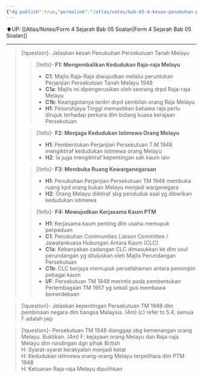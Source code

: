 ```yaml
---
{"dg-publish":true,"permalink":"/atlas/notes/bab-05-4-kesan-penubuhan-persekutuan-tanah-melayu-1948/"}
---
```


⬆️UP: [[Atlas/Notes/Form 4 Sejarah Bab 05 Soalan\|Form 4 Sejarah Bab 05 Soalan]]

---


> [!question]- Jelaskan kesan Penubuhan Persekutuan Tanah Melayu
> > [!info]-  **F1: Mengembalikan Kedudukan Raja-raja Melayu** 
> > - **C1**: Majlis Raja-Raja  diwujudkan melalui peruntukan Perjanjian Persekutuan Tanah Melayu 1948  
> > - **C1a**: Majlis ini dipengerusikan oleh seorang drpd Raja-raja Melayu  
> > - **C1b**: Keanggotanya terdiri drpd sembilan orang Raja Melayu  
> > - **H1**: Pesuruhjaya Tinggi memastikan bahawa raja perlu dirujuk terhadap perkara dlm bidang kuasa kerajaan Persekutuan  
> 
> > [!info]- **F2: Menjaga Kedudukan Istimewa Orang Melayu**  
> > - **H1**: Pembentukan Perjanjian Persekutuan T.M 1948 mengiktiraf kedudukan istimewa orang Melayu  
> > - **H2**: Ia juga mengiktiraf kepentingan sah kaum lain 
> 
> > [!info]- **F3: Membuka Ruang Kewarganegaraan**   
> > - **H1**: Penubuhan Perjanjian Persekutuan TM 1948 membuka ruang kpd orang bukan Melayu menjadi warganegara  
> > - **H2**: Orang Melayu diiktiraf sbg penduduk asal yg diberikan kedudukan istimewa  
> 
> > [!info]- **F4: Mewujudkan Kerjasama Kaum PTM**   
> > - **H1**: Kerjasama kaum  penting dlm usaha memupuk perpaduan  
> > - **C1**: Penubuhan Communities Liaison Committee / Jawatankuasa Hubungan Antara Kaum (CLC)  
> > - **C1a**: Kebanyakan cadangan CLC dimasukkan ke dlm usul perundangan  yg diluluskan oleh Majlis Perundangan Persekutuan
> > - **C1b**: CLC berjaya memupuk persefahaman antara pemimpin pebagai kaum  
> > - **I/F**: Persekutuan TM 1948 merintis pada pembentukan Perlembagaan TM 1957 yg sekali gus membawa kemerdekaan


> [!question]- Jelaskan kepentingan Persekutuan TM 1948 dlm pembinaan negara dlm bangsa Malaysia. (4m)
> (c) refer to 5.4, semua F adalah jwp


> [!question]- Persekutuan TM 1948 dianggap sbg kemenangan orang Melayu. Buktikan. (4m)
> F: kejayaan orang Melayu dan Raja-raja Melayu dlm rundingan dgn pihak British  
> H: Syarat-syarat kerakyatan menjadi ketat  
> H: Kedudukan istimewa orang-orang Melayu terpelihara dlm PTM 1948  
> H: Ketuanan Raja-raja Melayu dipulihkan